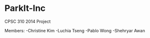 ParkIt-Inc
=========
CPSC 310 2014 Project

Members:
-Christine Kim
-Luchia Tseng
-Pablo Wong
-Shehryar Awan